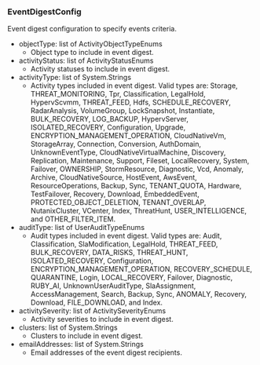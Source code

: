 ### EventDigestConfig
Event digest configuration to specify events criteria.

- objectType: list of ActivityObjectTypeEnums
  - Object type to include in event digest.
- activityStatus: list of ActivityStatusEnums
  - Activity statuses to include in event digest.
- activityType: list of System.Strings
  - Activity types included in event digest. Valid types are: Storage, THREAT_MONITORING, Tpr, Classification, LegalHold, HypervScvmm, THREAT_FEED, Hdfs, SCHEDULE_RECOVERY, RadarAnalysis, VolumeGroup, LockSnapshot, Instantiate, BULK_RECOVERY, LOG_BACKUP, HypervServer, ISOLATED_RECOVERY, Configuration, Upgrade, ENCRYPTION_MANAGEMENT_OPERATION, CloudNativeVm, StorageArray, Connection, Conversion, AuthDomain, UnknownEventType, CloudNativeVirtualMachine, Discovery, Replication, Maintenance, Support, Fileset, LocalRecovery, System, Failover, OWNERSHIP, StormResource, Diagnostic, Vcd, Anomaly, Archive, CloudNativeSource, HostEvent, AwsEvent, ResourceOperations, Backup, Sync, TENANT_QUOTA, Hardware, TestFailover, Recovery, Download, EmbeddedEvent, PROTECTED_OBJECT_DELETION, TENANT_OVERLAP, NutanixCluster, VCenter, Index, ThreatHunt, USER_INTELLIGENCE, and OTHER_FILTER_ITEM.
- auditType: list of UserAuditTypeEnums
  - Audit types included in event digest. Valid types are: Audit, Classification, SlaModification, LegalHold, THREAT_FEED, BULK_RECOVERY, DATA_RISKS, THREAT_HUNT, ISOLATED_RECOVERY, Configuration, ENCRYPTION_MANAGEMENT_OPERATION, RECOVERY_SCHEDULE, QUARANTINE, Login, LOCAL_RECOVERY, Failover, Diagnostic, RUBY_AI, UnknownUserAuditType, SlaAssignment, AccessManagement, Search, Backup, Sync, ANOMALY, Recovery, Download, FILE_DOWNLOAD, and Index.
- activitySeverity: list of ActivitySeverityEnums
  - Activity severities to include in event digest.
- clusters: list of System.Strings
  - Clusters to include in event digest.
- emailAddresses: list of System.Strings
  - Email addresses of the event digest recipients.
